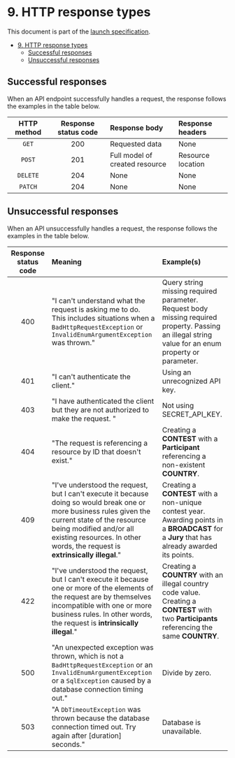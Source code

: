 # 9. HTTP response types

This document is part of the [launch specification](../README.md#launch-specification).

- [9. HTTP response types](#9-http-response-types)
  - [Successful responses](#successful-responses)
  - [Unsuccessful responses](#unsuccessful-responses)

## Successful responses

When an API endpoint successfully handles a request, the response follows the examples in the table below.

| HTTP method | Response status code | Response body                  | Response headers  |
|:-----------:|:--------------------:|:-------------------------------|:------------------|
|    `GET`    |         200          | Requested data                 | None              |
|   `POST`    |         201          | Full model of created resource | Resource location |
|  `DELETE`   |         204          | None                           | None              |
|   `PATCH`   |         204          | None                           | None              |

## Unsuccessful responses

When an API unsuccessfully handles a request, the response follows the examples in the table below.

| Response status code | Meaning                                                                                                                                                                                                                                                       | Example(s)                                                                                                                                          |
|:--------------------:|:--------------------------------------------------------------------------------------------------------------------------------------------------------------------------------------------------------------------------------------------------------------|:----------------------------------------------------------------------------------------------------------------------------------------------------|
|         400          | "I can't understand what the request is asking me to do. This includes situations when a `BadHttpRequestException` or `InvalidEnumArgumentException` was thrown."                                                                                             | Query string missing required parameter. Request body missing required property. Passing an illegal string value for an enum property or parameter. |
|         401          | "I can't authenticate the client."                                                                                                                                                                                                                            | Using an unrecognized API key.                                                                                                                      |
|         403          | "I have authenticated the client but they are not authorized to make the request. "                                                                                                                                                                           | Not using SECRET_API_KEY.                                                                                                                           |
|         404          | "The request is referencing a resource by ID that doesn't exist."                                                                                                                                                                                             | Creating a **CONTEST** with a **Participant** referencing a non-existent **COUNTRY**.                                                               |
|         409          | "I've understood the request, but I can't execute it because doing so would break one or more business rules given the current state of the resource being modified and/or all existing resources. In other words, the request is **extrinsically illegal**." | Creating a **CONTEST** with a non-unique contest year. Awarding points in a **BROADCAST** for a **Jury** that has already awarded its points.       |
|         422          | "I've understood the request, but I can't execute it because one or more of the elements of the request are by themselves incompatible with one or more business rules. In other words, the request is **intrinsically illegal**."                            | Creating a **COUNTRY** with an illegal country code value. Creating a **CONTEST** with two **Participants** referencing the same **COUNTRY**.       |
|         500          | "An unexpected exception was thrown, which is not a `BadHttpRequestException` or an `InvalidEnumArgumentException` or a `SqlException` caused by a database connection timing out."                                                                           | Divide by zero.                                                                                                                                     |
|         503          | "A `DbTimeoutException` was thrown because the database connection timed out. Try again after \[duration\] seconds."                                                                                                                                          | Database is unavailable.                                                                                                                            |
